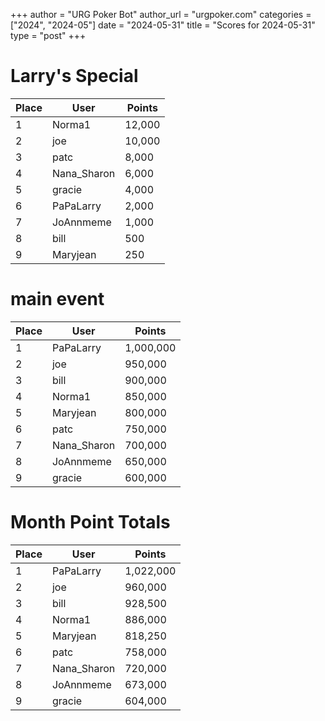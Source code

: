 +++
author = "URG Poker Bot"
author_url = "urgpoker.com"
categories = ["2024", "2024-05"]
date = "2024-05-31"
title = "Scores for 2024-05-31"
type = "post"
+++
# Larry's Special

| Place | User | Points |
|-------|------|--------|
| 1 | Norma1 | 12,000 |
| 2 | joe | 10,000 |
| 3 | patc | 8,000 |
| 4 | Nana_Sharon | 6,000 |
| 5 | gracie | 4,000 |
| 6 | PaPaLarry | 2,000 |
| 7 | JoAnnmeme | 1,000 |
| 8 | bill | 500 |
| 9 | Maryjean | 250 |

# main event

| Place | User | Points |
|-------|------|--------|
| 1 | PaPaLarry | 1,000,000 |
| 2 | joe | 950,000 |
| 3 | bill | 900,000 |
| 4 | Norma1 | 850,000 |
| 5 | Maryjean | 800,000 |
| 6 | patc | 750,000 |
| 7 | Nana_Sharon | 700,000 |
| 8 | JoAnnmeme | 650,000 |
| 9 | gracie | 600,000 |

# Month Point Totals

| Place | User | Points |
|-------|------|--------|
| 1 | PaPaLarry | 1,022,000 |
| 2 | joe | 960,000 |
| 3 | bill | 928,500 |
| 4 | Norma1 | 886,000 |
| 5 | Maryjean | 818,250 |
| 6 | patc | 758,000 |
| 7 | Nana_Sharon | 720,000 |
| 8 | JoAnnmeme | 673,000 |
| 9 | gracie | 604,000 |
